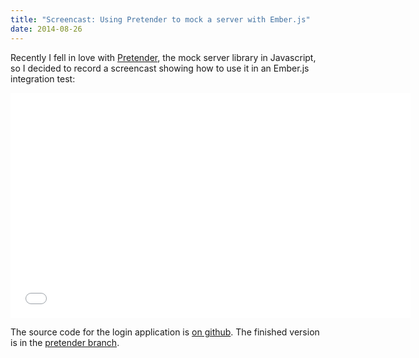 ```yaml
---
title: "Screencast: Using Pretender to mock a server with Ember.js"
date: 2014-08-26
---
```


Recently I fell in love with [Pretender](https://github.com/trek/pretender), the mock server library in
Javascript, so I decided to record a screencast showing how to use it in an Ember.js integration test:

<iframe width="640" height="360" src="//www.youtube.com/embed/b5VUnc_GsV4" frameborder="0" allowfullscreen></iframe>

The source code for the login application is [on github](https://github.com/eviltrout/login). The finished
version is in the [pretender branch](https://github.com/eviltrout/login/tree/pretender).

